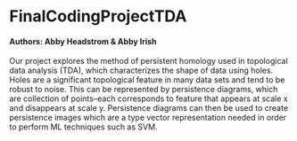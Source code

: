 # FinalCodingProjectTDA

#### Authors: Abby Headstrom & Abby Irish

Our project explores the method of persistent homology used in topological data analysis (TDA), which characterizes the shape of data using holes. Holes are a significant topological feature in many data sets and tend to be robust to noise. This can be represented by persistence diagrams, which are collection of points–each corresponds to feature that appears at scale x and disappears at scale y. Persistence diagrams can then be used to create persistence images which are a type vector representation needed in order to perform ML techniques such as SVM. 
